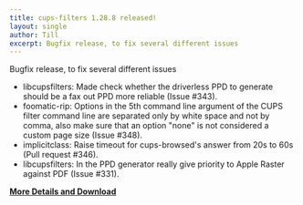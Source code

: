 ```yaml
---
title: cups-filters 1.28.8 released!
layout: single
author: Till
excerpt: Bugfix release, to fix several different issues
---
```

Bugfix release, to fix several different issues
- libcupsfilters: Made check whether the driverless PPD to generate should be a fax out PPD more reliable (Issue #343).
- foomatic-rip: Options in the 5th command line argument of the CUPS filter command line are separated only by white space and not by comma, also make sure that an option "none" is not considered a custom page size (Issue #348).
- implicitclass: Raise timeout for cups-browsed's answer from 20s to 60s (Pull request #346).
- libcupsfilters: In the PPD generator really give priority to Apple Raster against PDF (Issue #331).

[**More Details and Download**](https://github.com/OpenPrinting/cups-filters/releases/tag/1.28.8)
